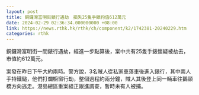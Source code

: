 ```yaml
---
layout: post
title: 銅鑼灣富明街錶行遇劫　損失25隻手錶約值612萬元
date: 2024-02-29 02:36:34.000000000 +08:00
link: https://news.rthk.hk/rthk/ch/component/k2/1742381-20240229.htm
categories: rthk
---
```


銅鑼灣富明街一間錶行遇劫，經進一步點算後，案中共有25隻手錶懷疑被劫去，市值約612萬元。

案發在昨日下午大約兩時。警方說，3名賊人從私家車落車後進入錶行，其中兩人手持鐵鎚，他們打爛櫥窗行劫，整個過程約兩分鐘，賊人其後登上同一輛車往鵝頸橋方向逃走。港島總區重案組正跟進調查，暫時未有人被捕。
